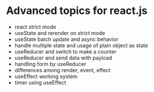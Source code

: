 # Advanced topics for react.js

- react strict mode
- useState and rerender on strict mode
- useState batch update and async behavior
- handle multiple state and usage of plain object as state
- useReducer and switch to make a counter
- useReducer and send data with payload
- handling form by useReducer
- differences among render, event, effect
- useEffect working system
- timer using useEffect
